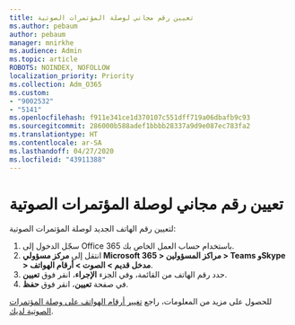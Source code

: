 ```yaml
---
title: تعيين رقم مجاني لوصلة المؤتمرات الصوتية
ms.author: pebaum
author: pebaum
manager: mnirkhe
ms.audience: Admin
ms.topic: article
ROBOTS: NOINDEX, NOFOLLOW
localization_priority: Priority
ms.collection: Adm_O365
ms.custom:
- "9002532"
- "5141"
ms.openlocfilehash: f911e341ce1d370107c551dff719a06dbafb9c93
ms.sourcegitcommit: 286000b588adef1bbbb28337a9d9e087ec783fa2
ms.translationtype: HT
ms.contentlocale: ar-SA
ms.lasthandoff: 04/27/2020
ms.locfileid: "43911388"
---
```

# <a name="assign-a-toll-free-number-to-your-audio-conferencing-bridge"></a>تعيين رقم مجاني لوصلة المؤتمرات الصوتية

لتعيين رقم الهاتف الجديد لوصلة المؤتمرات الصوتية:

1. سجّل الدخول إلى Office 365 باستخدام حساب العمل الخاص بك.
2. انتقل إلى **مركز مسؤولي Microsoft 365 > مراكز المسؤولين > Teams وSkype > مدخل قديم > الصوت > أرقام الهواتف**.
3. حدد رقم الهاتف من القائمة، وفي الجزء **الإجراء**، انقر فوق **تعيين**.
4. في صفحة **تعيين**، انقر فوق **حفظ**.

للحصول على مزيد من المعلومات، راجع [تغيير أرقام الهواتف على وصلة المؤتمرات الصوتية لديك](https://docs.microsoft.com/MicrosoftTeams/change-the-phone-numbers-on-your-audio-conferencing-bridge).
